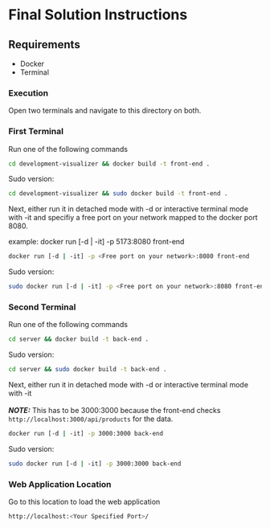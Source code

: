 # Final Solution Instructions

## Requirements
- Docker
- Terminal

### Execution

Open two terminals and navigate to this directory on both.

### First Terminal

Run one of the following commands

```bash
cd development-visualizer && docker build -t front-end .
```
Sudo version:

```bash
cd development-visualizer && sudo docker build -t front-end .
```

Next, either run it in detached mode with -d or interactive terminal mode with -it
and specifiy a free port on your network mapped to the docker port 8080.

example: docker run [-d | -it] -p 5173:8080 front-end

```bash
docker run [-d | -it] -p <Free port on your network>:8080 front-end
```
Sudo version:
```bash
sudo docker run [-d | -it] -p <Free port on your network>:8080 front-end
```


### Second Terminal

Run one of the following commands

```bash
cd server && docker build -t back-end .
```
Sudo version:

```bash
cd server && sudo docker build -t back-end .
```
Next, either run it in detached mode with -d or interactive terminal mode with -it\
\
**_NOTE:_**  This has to be 3000:3000 because the front-end checks `http://localhost:3000/api/products` for the data.

```bash
docker run [-d | -it] -p 3000:3000 back-end
```
Sudo version:
```bash
sudo docker run [-d | -it] -p 3000:3000 back-end
```

### Web Application Location
Go to this location to load the web application
```bash
http://localhost:<Your Specified Port>/
```

